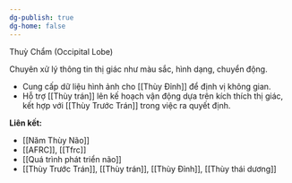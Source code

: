 ```yaml
---
dg-publish: true
dg-home: false
---
```

Thuỳ Chẩm (Occipital Lobe)

Chuyên xử lý thông tin thị giác như màu sắc, hình dạng, chuyển động.

- Cung cấp dữ liệu hình ảnh cho [[Thùy Đỉnh]] để định vị không gian.
- Hỗ trợ [[Thùy trán]] lên kế hoạch vận động dựa trên kích thích thị giác, kết hợp với [[Thùy Trước Trán]] trong việc ra quyết định.

**Liên kết:**
- [[Năm Thùy Não]]
- [[AFRC]], [[Tfrc]]
- [[Quá trình phát triển não]]
- [[Thùy Trước Trán]], [[Thùy trán]], [[Thùy Đỉnh]], [[Thùy thái dương]]